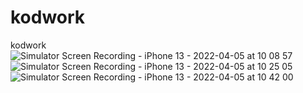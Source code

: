 # kodwork
kodwork
![Simulator Screen Recording - iPhone 13 - 2022-04-05 at 10 08 57](https://user-images.githubusercontent.com/50713500/161698298-25e5b02a-b810-41b5-96cc-4832de9e742c.gif)
![Simulator Screen Recording - iPhone 13 - 2022-04-05 at 10 25 05](https://user-images.githubusercontent.com/50713500/161701115-415abf00-aa67-4d09-aa7f-288d62045d60.gif)
![Simulator Screen Recording - iPhone 13 - 2022-04-05 at 10 42 00](https://user-images.githubusercontent.com/50713500/161703966-1146c6ff-62e0-4cf7-b8db-2971a364925d.gif)
